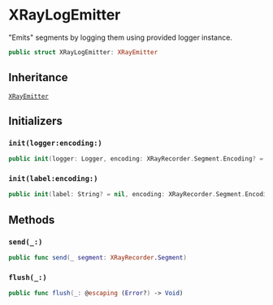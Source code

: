 # XRayLogEmitter

"Emits" segments by logging them using provided logger instance.

``` swift
public struct XRayLogEmitter:​ XRayEmitter
```

## Inheritance

[`XRayEmitter`](/XRayEmitter)

## Initializers

### `init(logger:​encoding:​)`

``` swift
public init(logger:​ Logger, encoding:​ XRayRecorder.Segment.Encoding? = nil)
```

### `init(label:​encoding:​)`

``` swift
public init(label:​ String? = nil, encoding:​ XRayRecorder.Segment.Encoding? = nil)
```

## Methods

### `send(_:​)`

``` swift
public func send(_ segment:​ XRayRecorder.Segment)
```

### `flush(_:​)`

``` swift
public func flush(_:​ @escaping (Error?) -> Void)
```
